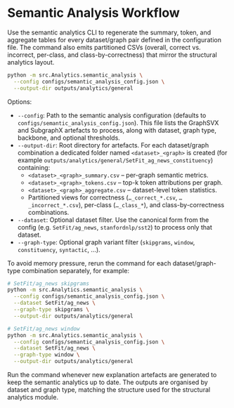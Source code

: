 # Semantic Analysis Workflow

Use the semantic analytics CLI to regenerate the summary, token, and aggregate
tables for every dataset/graph pair defined in the configuration file. The
command also emits partitioned CSVs (overall, correct vs. incorrect, per-class,
and class-by-correctness) that mirror the structural analytics layout.

```bash
python -m src.Analytics.semantic_analysis \
  --config configs/semantic_analysis_config.json \
  --output-dir outputs/analytics/general
```

Options:

- `--config`: Path to the semantic analysis configuration (defaults to
  `configs/semantic_analysis_config.json`). This file lists the GraphSVX and
  SubgraphX artefacts to process, along with dataset, graph type, backbone, and
  optional thresholds.
- `--output-dir`: Root directory for artefacts. For each dataset/graph
  combination a dedicated folder named `<dataset>_<graph>` is created (for
  example `outputs/analytics/general/SetFit_ag_news_constituency`) containing:
  - `<dataset>_<graph>_summary.csv` – per-graph semantic metrics.
  - `<dataset>_<graph>_tokens.csv` – top-k token attributions per graph.
  - `<dataset>_<graph>_aggregate.csv` – dataset-level token statistics.
  - Partitioned views for correctness (`…_correct_*.csv`, `…_incorrect_*.csv`),
    per-class (`…_class_*`), and class-by-correctness combinations.
- `--dataset`: Optional dataset filter. Use the canonical form from the config
  (e.g. `SetFit/ag_news`, `stanfordnlp/sst2`) to process only that dataset.
- `--graph-type`: Optional graph variant filter (`skipgrams`, `window`,
  `constituency`, `syntactic`, …).

To avoid memory pressure, rerun the command for each dataset/graph-type
combination separately, for example:

```bash
# SetFit/ag_news skipgrams
python -m src.Analytics.semantic_analysis \
  --config configs/semantic_analysis_config.json \
  --dataset SetFit/ag_news \
  --graph-type skipgrams \
  --output-dir outputs/analytics/general

# SetFit/ag_news window
python -m src.Analytics.semantic_analysis \
  --config configs/semantic_analysis_config.json \
  --dataset SetFit/ag_news \
  --graph-type window \
  --output-dir outputs/analytics/general
```

Run the command whenever new explanation artefacts are generated to keep the
semantic analytics up to date. The outputs are organised by dataset and graph
type, matching the structure used for the structural analytics module.
